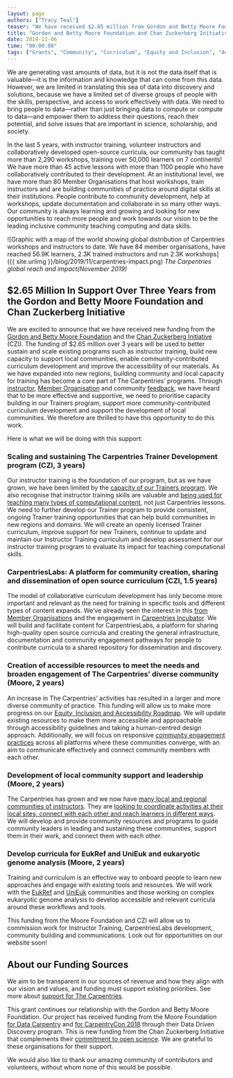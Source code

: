 ```yaml
---
layout: page
authors: ["Tracy Teal"]
teaser: "We have received $2.65 million from Gordon and Betty Moore Foundation and Chan Zuckerberg Initiative to support our work over the next three years."
title: "Gordon and Betty Moore Foundation and Chan Zuckerberg Initiative Partner to Support The Carpentries"
date: 2019-11-06
time: "00:00:00"
tags: ["Grants", "Community", "Curriculum", "Equity and Inclusion", "Accessibility", "Infrastructure"]
---
```


We are generating vast amounts of data, but it is not the data itself that is valuable—it is the information and knowledge that can come from this data. However, we are limited in translating this sea of data into discovery and solutions, because we have a limited set of diverse groups of people with the skills, perspective, and access to work effectively with data. We need to bring people to data—rather than just bringing data to compute or compute to data—and empower them to address their questions, reach their potential, and solve issues that are important in science, scholarship, and society.

In the last 5 years, with instructor training, volunteer instructors and collaboratively developed open-source curricula, our community has taught more than 2,290 workshops, training over 50,000 learners on 7 continents! We have more than 45 active lessons with more than 1100 people who have collaboratively contributed to their development. At an institutional level, we have more than 80 Member Organisations that host workshops, train instructors and are building communities of practice around digital skills at their institutions. People contribute to community development, help at workshops, update documentation and collaborate in so many other ways. Our community is always learning and growing and looking for new opportunities to reach more people and work towards our vision to be the leading inclusive community teaching computing and data skills.

![Graphic with a map of the world showing global distribution of Carpentries workshops and instructors to date. We have 84 member organisations, have reached 56.9K learners, 2.3K trained instructors and run 2.3K workshops]({{ site.urlimg }}/blog/2019/11/carpentries-impact.png)
_The Carpentries global reach and impact(November 2019)_

## $2.65 Million In Support Over Three Years from the Gordon and Betty Moore Foundation and Chan Zuckerberg Initiative

We are excited to announce that we have received new funding from the [Gordon and Betty Moore Foundation](https://www.moore.org/) and the [Chan Zuckerberg Initiative](https://chanzuckerberg.com/newsroom/expanding-computational-skills-in-science-to-support-research/) (CZI). The funding of $2.65 million over 3 years will be used to better sustain and scale existing programs such as instructor training, build new capacity to support local communities, enable community-contributed curriculum development and improve the accessibility of our materials. As we have expanded into new regions, building community and local capacity for training has become a core part of The Carpentries’ programs. Through [instructor](https://carpentries.org/blog/2019/09/September-Trainer-Training-Postponement/), [Member Organisation](https://carpentries.org/blog/2019/10/membership-survey/) and community [feedback](https://carpentries.org/blog/2018/12/announcing-carpentries-community-discussions/), we have heard that to be more effective and supportive, we need to prioritise capacity building in our Trainers program, support more community-contributed curriculum development and support the development of local communities. We therefore are thrilled to have this opportunity to do this work.

Here is what we will be doing with this support:

### Scaling and sustaining The Carpentries Trainer Development program (CZI, 3 years)

Our instructor training is the foundation of our program, but as we have grown, we have been limited by the [capacity of our Trainers program](https://carpentries.org/blog/2019/09/September-Trainer-Training-Postponement/). We also recognise that instructor training skills are valuable and [being used for teaching many types of computational content](https://carpentries.org/blog/2019/10/rstudio-instructor-training/), not just Carpentries lessons. We need to further develop our Trainer program to provide consistent, ongoing Trainer training opportunities that can help build communities in new regions and domains. We will create an openly licensed Trainer curriculum, improve support for new Trainers, continue to update and maintain our Instructor Training curriculum and develop assessment for our instructor training program to evaluate its impact for teaching computational skills.

### CarpentriesLabs: A platform for community creation, sharing and dissemination of open source curriculum (CZI, 1.5 years)

The model of collaborative curriculum development has only become more important and relevant as the need for training in specific tools and different types of content expands. We’ve already seen the interest in this [from Member Organisations](https://carpentries.org/blog/2019/10/membership-survey/) and the engagement in [Carpentries Incubator](https://github.com/carpentries-incubator/proposals). We will build and facilitate content for CarpentriesLabs, a platform for sharing high-quality open source curricula and creating the general infrastructure, documentation and community engagement pathways for people to contribute curricula to a shared repository for dissemination and discovery.

### Creation of accessible resources to meet the needs and broaden engagement of The Carpentries’ diverse community (Moore, 2 years)

An increase in The Carpentries’ activities has resulted in a larger and more diverse community of practice. This funding will allow us to make more progress on our [Equity, Inclusion and Accessibility Roadmap](https://carpentries.org/files/assessment/equity_inclusion_accessibility_roadmap.pdf). We will update existing resources to make them more accessible and approachable through accessibility guidelines and taking a human-centred design approach. Additionally, we will focus on responsive [community engagement practices](https://carpentries.org/blog/2019/09/cocc-taskforce-summary-recommendations/) across all platforms where these communities converge, with an aim to communicate effectively and connect community members with each other.

### Development of local community support and leadership (Moore, 2 years)

The Carpentries has grown and we now have [many local and regional communities of instructors](https://carpentries.org/instructors/). They are [looking to coordinate activities at their local sites, connect with each other and reach learners in different ways](https://carpentries.org/blog/2019/10/membership-survey/). We will develop and provide community resources and programs to guide community leaders in leading and sustaining these communities, support them in their work, and connect them with each other.

### Develop curricula for EukRef and UniEuk and eukaryotic genome analysis (Moore, 2 years)

Training and curriculum is an effective way to onboard people to learn new approaches and engage with existing tools and resources. We will work with the [EukRef](http://eukref.org) and [UniEuk](https://unieuk.org) communities and those working on complex eukaryotic genome analysis to develop accessible and relevant curricula around these workflows and tools.

This funding from the Moore Foundation and CZI will allow us to commission work for Instructor Training, CarpentriesLabs development, community building and communications. Look out for opportunities on our website soon!

## About our Funding Sources

We aim to be transparent in our sources of revenue and how they align with our vision and values, and funding must support existing priorities. See more about [support for The Carpentries](https://carpentries.org/supporters/).


This grant continues our relationship with the Gordon and Betty Moore Foundation. Our project has received funding from the Moore Foundation [for Data Carpentry](https://datacarpentry.org/blog/2015/08/moore) and [for CarpentryCon 2018](https://2018.carpentrycon.org/#donor) through their Data Driven Discovery program. This is new funding from the Chan Zuckerberg Initiative that complements their [commitment to open science](https://chanzuckerberg.com/science/). We are grateful to these organisations for their support.

We would also like to thank our amazing community of contributors and volunteers, without whom none of this would be possible.
